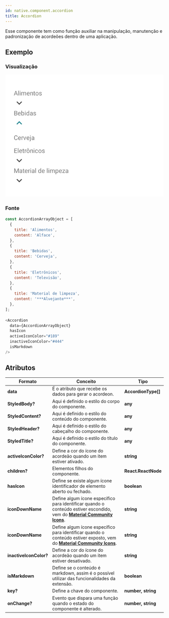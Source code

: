 ```yaml
---
id: native.component.accordion
title: Accordion
---
```


<!-- Component declaration begin -->

<!-- Component declaration end -->

<!-- Documentation begin -->

Esse componente tem como função auxiliar na manipulação, manutenção e padronização de acordeões dentro de uma aplicação.

## Exemplo

### Visualização

![avatar](../static/img/screenshots/accordion.jpg)

### Fonte

```javascript
const AccordionArrayObject = [
  {
    title: 'Alimentos',
    content: 'Alface',
  },
  {
    title: 'Bebidas',
    content: 'Cerveja',
  },
  {
    title: 'Eletrônicos',
    content: 'Televisão',
  },
  {
    title: 'Material de limpeza',
    content: '***Alvejante***',
  },
];

<Accordion
  data={AccordionArrayObject}
  hasIcon
  activeIconColor="#189"
  inactiveIconColor="#444"
  isMarkdown
/>
```


## Atributos

| Formato            | Conceito                                                                                                | Tipo                 |
| ------------------ | ------------------------------------------------------------------------------------------------------- | -------------------- |
| **data**       | É o atributo que recebe os dados para gerar o acordeon.       | **AccordionType[]**   |
| **StyledBody?**       |  Aqui é definido o estilo do corpo do componente.      | **any**   |
| **StyledContent?**       |  Aqui é definido o estilo do conteúdo do componente.      | **any**   |
| **StyledHeader?**       |  Aqui é definido o estilo do cabeçalho do componente.      | **any**   |
| **StyledTitle?**       |  Aqui é definido o estilo do título do componente.      | **any**   |
| **activeIconColor?**       |  Define a cor do ícone do acordeão quando um item estiver ativado.      | **string**   |
| **children?** | Elementos filhos do componente.                                                     | **React.ReactNode** |
| **hasIcon**         | Define se existe algum ícone identificador de elemento aberto ou fechado. | **boolean**    |
| **iconDownName**         | Define algum ícone específico para identificar quando o conteúdo estiver escondido, vem do [**Material Community Icons**](https://oblador.github.io/react-native-vector-icons/). | **string**    |
| **iconDownName**         | Define algum ícone específico para identificar quando o conteúdo estiver exposto, vem do [**Material Community Icons**](https://oblador.github.io/react-native-vector-icons/). | **string**    |
| **inactiveIconColor?**       |  Define a cor do ícone do acordeão quando um item estiver desativado.      | **string**   |
| **isMarkdown**       |  Define se o conteúdo é markdown, assim é o possível utilizar das funcionalidades da extensão.      | **boolean**   |
| **key?** 	| Define a chave do componente. 	| **number, string** 	|
| **onChange?** 	| Evento que dispara uma função quando o estado do componente é alterado. 	| **number, string** 	|

<!-- Documentation end -->
